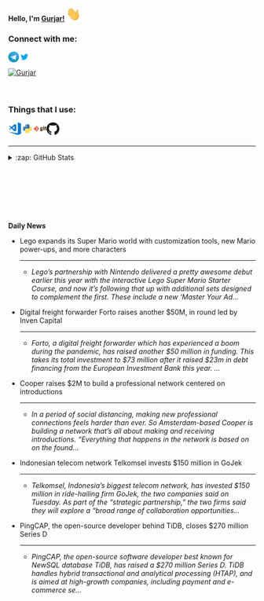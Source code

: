 #### Hello, I'm [Gurjar!](https://GurjarKing.github.io) <img src="https://raw.githubusercontent.com/ABSphreak/ABSphreak/master/gifs/Hi.gif" width="30px"></h2>


### Connect with me:

[<img align="left" alt="Gurjar | Telegram" width="22px" src="https://raw.githubusercontent.com/github/explore/80688e429a7d4ef2fca1e82350fe8e3517d3494d/topics/telegram/telegram.png" />][Telegram]
[<img align="left" alt="Gurjar | Twitter" width="22px" src="https://raw.githubusercontent.com/github/explore/80688e429a7d4ef2fca1e82350fe8e3517d3494d/topics/twitter/twitter.png" />][Twitter]
<br >
<br >
<a href="https://github.com/GurjarKing"><img src="https://komarev.com/ghpvc/?username=GurjarKing" alt="Gurjar" /></a> <br />
<br />
<br />
<!-- <br >

![](https://visitor-badge.glitch.me/badge?page_id=GurjarKing)

<br /> -->

### Things that I use:

[<img align="left" alt="Visual Studio Code" width="26px" src="https://raw.githubusercontent.com/github/explore/80688e429a7d4ef2fca1e82350fe8e3517d3494d/topics/visual-studio-code/visual-studio-code.png" />][VSCode]
[<img align="left" alt="Python" width="26px" src="https://raw.githubusercontent.com/github/explore/80688e429a7d4ef2fca1e82350fe8e3517d3494d/topics/python/python.png" />][Python]
[<img align="left" alt="Git" width="26px" src="https://raw.githubusercontent.com/github/explore/80688e429a7d4ef2fca1e82350fe8e3517d3494d/topics/git/git.png" />][Git]
[<img align="left" alt="GitHub" width="26px" src="https://raw.githubusercontent.com/github/explore/78df643247d429f6cc873026c0622819ad797942/topics/github/github.png" />][Github]

<br />
<br />

---
<details>
  <summary>:zap: GitHub Stats</summary>

<img align="left" alt="Gurjar's Github Stats" src="https://github-readme-stats.vercel.app/api?username=GurjarKing&show_icons=true&hide_border=true&count_private=true&include_all_commit=true&theme=algolia" />

</details>

<!-- ### 🔔 My latest tweet
<a href="https://twitter.com/Gurjar_King43" target="_blank">
	<img src="https://github.com/GurjarKing/GurjarKing/raw/master/tweet.png" width="70%" align="center" alt="Click to view on Twitter" title="My latest tweet, as an image"/>
</a> -->
<br>

<pre>

</pre>

<!-- **Quote of the hour:**

{qoth}

~ {qoth_author}
<pre>

</pre> -->
<br>
<pre>


</pre>
<strong>Daily News</strong>
  
  - Lego expands its Super Mario world with customization tools, new Mario power-ups, and more characters
     <hr/>
     
      - *Lego’s partnership with Nintendo delivered a pretty awesome debut earlier this year with the interactive Lego Super Mario Starter Course, and now it’s following that up with additional sets designed to complement the first. These include a new ‘Master Your Ad…*
     
  - Digital freight forwarder Forto raises another $50M, in round led by Inven Capital
      <hr/>
      
      - *Forto, a digital freight forwarder which has experienced a boom during the pandemic, has raised another $50 million in funding. This takes its total investment to $73 million after it raised $23m in debt financing from the European Investment Bank this year. …*
      
  - Cooper raises $2M to build a professional network centered on introductions
      <hr/>
      
      - *In a period of social distancing, making new professional connections feels harder than ever. So Amsterdam-based Cooper is building a network that’s all about making and receiving introductions. “Everything that happens in the network is based on on the found…*
      
  - Indonesian telecom network Telkomsel invests $150 million in GoJek
      <hr/>
      
      - *Telkomsel, Indonesia’s biggest telecom network, has invested $150 million in ride-hailing firm GoJek, the two companies said on Tuesday. As part of the “strategic partnership,” the two firms said they will explore a “broad range of collaboration opportunities…*
       
  - PingCAP, the open-source developer behind TiDB, closes $270 million Series D
      <hr/>
       
       - *PingCAP, the open-source software developer best known for NewSQL database TiDB, has raised a $270 million Series D. TiDB handles hybrid transactional and analytical processing (HTAP), and is aimed at high-growth companies, including payment and e-commerce se…*
      

<br />

[VSCode]: https://code.visualstudio.com/
[Python]: https://www.python.org/
[Git]: https://git-scm.com/
[Github]: https://github.com/
[Telegram]: https://t.me/Gurjar_King/
[Twitter]: https://twitter.com/Gurjar_King43/
